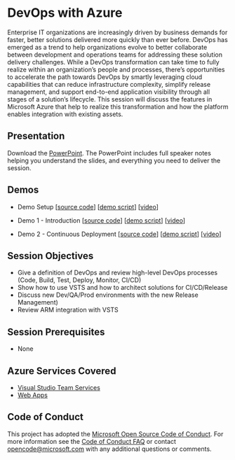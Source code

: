 # DevOps with Azure
Enterprise IT organizations are increasingly driven by business demands for faster, better solutions delivered more quickly than ever before.  DevOps has emerged as a trend to help organizations evolve to better collaborate between development and operations teams for addressing these solution delivery challenges.  While a DevOps transformation can take time to fully realize within an organization’s people and processes, there’s opportunities to accelerate the path towards DevOps by smartly leveraging cloud capabilities that can reduce infrastructure complexity, simplify release management, and support end-to-end application visibility through all stages of a solution’s lifecycle.  This session will discuss the features in Microsoft Azure that help to realize this transformation and how the platform enables integration with existing assets.

## Presentation
Download the [PowerPoint](https://github.com/GSIAzureCOE/DevOps/blob/master/DevOps%20with%20Azure.pptx).
The PowerPoint includes full speaker notes helping you understand the slides, and everything you need to deliver the session.
    
## Demos
* Demo Setup
[[source code](https://github.com/GSIAzureCOE/DevOps/tree/master/Demos/Code)]
[[demo script](https://github.com/GSIAzureCOE/DevOps/tree/master/Demos/Code)]
[[video](https://gsiazuregsicontent.blob.core.windows.net/devops-in-azure/0_Demo_DevOps_Setup.mp4)]

* Demo 1 - Introduction
[[source code](https://github.com/GSIAzureCOE/DevOps/tree/master/Demos/1_Intro)]
[[demo script](https://github.com/GSIAzureCOE/DevOps/tree/master/Demos/1_Intro)]
[[video](https://gsiazuregsicontent.blob.core.windows.net/devops-in-azure/1_Demo_DevOps_Intro.mp4)]

* Demo 2 - Continuous Deployment
[[source code](https://github.com/GSIAzureCOE/DevOps/tree/master/Demos/2_ContinuousDeploy)]
[[demo script](https://github.com/GSIAzureCOE/DevOps/tree/master/Demos/2_ContinuousDeploy)]
[[video](https://gsiazuregsicontent.blob.core.windows.net/devops-in-azure/2_Demo_DevOps_ContinuousDeploySlots.mp4)]

## Session Objectives
* Give a definition of DevOps and review high-level DevOps processes (Code, Build, Test, Deploy, Monitor, CI/CD)
* Show how to use VSTS and how to architect solutions for CI/CD/Release
* Discuss new Dev/QA/Prod environments with the new Release Management)
* Review ARM integration with VSTS

## Session Prerequisites
* None

## Azure Services Covered
* [Visual Studio Team Services](https://www.visualstudio.com/products/visual-studio-team-services-vs)
* [Web Apps](https://azure.microsoft.com/en-us/documentation/services/app-service/web/)

## Code of Conduct
This project has adopted the [Microsoft Open Source Code of Conduct](https://opensource.microsoft.com/codeofconduct/). For more information see the [Code of Conduct FAQ](https://opensource.microsoft.com/codeofconduct/faq/) or contact [opencode@microsoft.com](mailto:opencode@microsoft.com) with any additional questions or comments.

